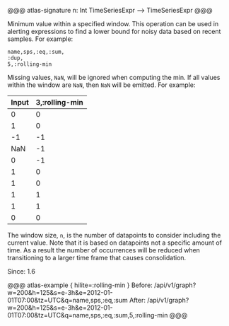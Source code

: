 @@@ atlas-signature
n: Int
TimeSeriesExpr
-->
TimeSeriesExpr
@@@

Minimum value within a specified window. This operation can be used in
alerting expressions to find a lower bound for noisy data based on recent
samples. For example:

```
name,sps,:eq,:sum,
:dup,
5,:rolling-min
```

Missing values, `NaN`, will be ignored when computing the min. If all values
within the window are `NaN`, then `NaN` will be emitted. For example:

Input | 3,:rolling-min   |
-------|------------------|
0     | 0                |
1     | 0                |
-1    | -1               |
NaN   | -1               |
0     | -1               |
1     | 0                |
1     | 0                |
1     | 1                |
1     | 1                |
0     | 0                |

The window size, `n`, is the number of datapoints to consider including the current
value. Note that it is based on datapoints not a specific amount of time. As a result the
number of occurrences will be reduced when transitioning to a larger time frame that
causes consolidation.

Since: 1.6

@@@ atlas-example { hilite=:rolling-min }
Before: /api/v1/graph?w=200&h=125&s=e-3h&e=2012-01-01T07:00&tz=UTC&q=name,sps,:eq,:sum
After: /api/v1/graph?w=200&h=125&s=e-3h&e=2012-01-01T07:00&tz=UTC&q=name,sps,:eq,:sum,5,:rolling-min
@@@